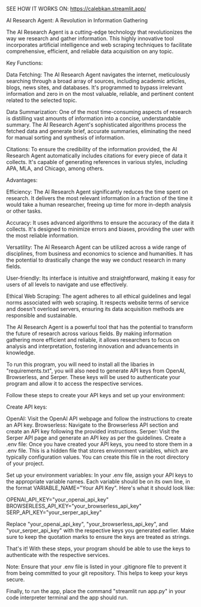 SEE HOW IT WORKS ON: https://calebkan.streamlit.app/

AI Research Agent: A Revolution in Information Gathering

The AI Research Agent is a cutting-edge technology that revolutionizes
the way we research and gather information. This highly innovative tool
incorporates artificial intelligence and web scraping techniques to
facilitate comprehensive, efficient, and reliable data acquisition on
any topic.

Key Functions:

Data Fetching: The AI Research Agent navigates the internet,
meticulously searching through a broad array of sources, including
academic articles, blogs, news sites, and databases. It's programmed to
bypass irrelevant information and zero in on the most valuable,
reliable, and pertinent content related to the selected topic.

Data Summarization: One of the most time-consuming aspects of research
is distilling vast amounts of information into a concise, understandable
summary. The AI Research Agent's sophisticated algorithms process the
fetched data and generate brief, accurate summaries, eliminating the
need for manual sorting and synthesis of information.

Citations: To ensure the credibility of the information provided, the AI
Research Agent automatically includes citations for every piece of data
it collects. It's capable of generating references in various styles,
including APA, MLA, and Chicago, among others.

Advantages:

Efficiency: The AI Research Agent significantly reduces the time spent
on research. It delivers the most relevant information in a fraction of
the time it would take a human researcher, freeing up time for more
in-depth analysis or other tasks.

Accuracy: It uses advanced algorithms to ensure the accuracy of the data
it collects. It's designed to minimize errors and biases, providing the
user with the most reliable information.

Versatility: The AI Research Agent can be utilized across a wide range
of disciplines, from business and economics to science and humanities.
It has the potential to drastically change the way we conduct research
in many fields.

User-friendly: Its interface is intuitive and straightforward, making it
easy for users of all levels to navigate and use effectively.

Ethical Web Scraping: The agent adheres to all ethical guidelines and
legal norms associated with web scraping. It respects website terms of
service and doesn't overload servers, ensuring its data acquisition
methods are responsible and sustainable.

The AI Research Agent is a powerful tool that has the potential to
transform the future of research across various fields. By making
information gathering more efficient and reliable, it allows researchers
to focus on analysis and interpretation, fostering innovation and
advancements in knowledge.

To run this program, you will need to install all the libaries in
"requirements.txt", you will also need to generate API keys from OpenAI,
Browserless, and Serper. These keys will be used to authenticate your
program and allow it to access the respective services.

Follow these steps to create your API keys and set up your environment:

Create API keys:

OpenAI: Visit the OpenAI API webpage and follow the instructions to
create an API key. Browserless: Navigate to the Browserless API section
and create an API key following the provided instructions. Serper: Visit
the Serper API page and generate an API key as per the guidelines.
Create a .env file: Once you have created your API keys, you need to
store them in a .env file. This is a hidden file that stores environment
variables, which are typically configuration values. You can create this
file in the root directory of your project.

Set up your environment variables: In your .env file, assign your API
keys to the appropriate variable names. Each variable should be on its
own line, in the format VARIABLE_NAME="Your API Key". Here's what it
should look like:

OPENAI_API_KEY="your_openai_api_key"
BROWSERLESS_API_KEY="your_browserless_api_key"
SERP_API_KEY="your_serper_api_key"

Replace "your_openai_api_key", "your_browserless_api_key", and
"your_serper_api_key" with the respective keys you generated earlier.
Make sure to keep the quotation marks to ensure the keys are treated as
strings.

That's it! With these steps, your program should be able to use the keys
to authenticate with the respective services.

Note: Ensure that your .env file is listed in your .gitignore file to
prevent it from being committed to your git repository. This helps to
keep your keys secure.

Finally, to run the app, place the command "streamlit run app.py" in
your code interpreter terminal and the app should run.
